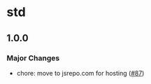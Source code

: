 # std

## 1.0.0
### Major Changes


- chore: move to jsrepo.com for hosting ([#87](https://github.com/ieedan/std/pull/87))
